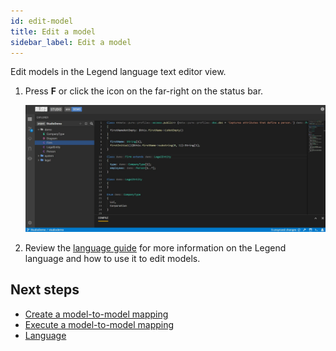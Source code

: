 ```yaml
---
id: edit-model
title: Edit a model
sidebar_label: Edit a model
---
```


Edit models in the Legend language text editor view.

1. Press **F** or click the icon on the far-right on the status bar.

    ![Edit a model](../assets/edit-model.JPG)

2. Review the [language guide](legend-language.md) for more information on the Legend language and how to use it to edit models.

## Next steps

- [Create a model-to-model mapping](create-model-to-model-mapping.md)
- [Execute a model-to-model mapping](execute-model-to-model-mapping.md)
- [Language](legend-language.md)
